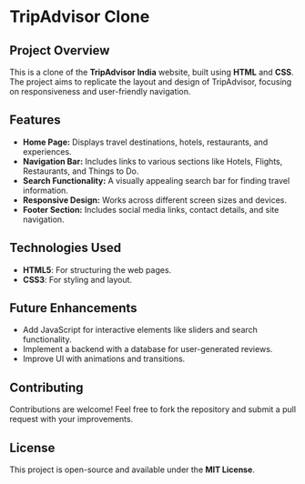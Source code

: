# TripAdvisor Clone

## Project Overview
This is a clone of the **TripAdvisor India** website, built using **HTML** and **CSS**. The project aims to replicate the layout and design of TripAdvisor, focusing on responsiveness and user-friendly navigation.

## Features
- **Home Page:** Displays travel destinations, hotels, restaurants, and experiences.
- **Navigation Bar:** Includes links to various sections like Hotels, Flights, Restaurants, and Things to Do.
- **Search Functionality:** A visually appealing search bar for finding travel information.
- **Responsive Design:** Works across different screen sizes and devices.
- **Footer Section:** Includes social media links, contact details, and site navigation.

## Technologies Used
- **HTML5**: For structuring the web pages.
- **CSS3**: For styling and layout.

## Future Enhancements
- Add JavaScript for interactive elements like sliders and search functionality.
- Implement a backend with a database for user-generated reviews.
- Improve UI with animations and transitions.

## Contributing
Contributions are welcome! Feel free to fork the repository and submit a pull request with your improvements.

## License
This project is open-source and available under the **MIT License**.



